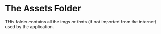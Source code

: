 # The Assets Folder
THis folder contains all the imgs or fonts (if not imported from the internet) used by the application.